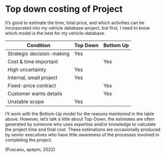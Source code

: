 # Top down costing of Project

&#x20;It’s good to estimate the time, total price, and which activities can be incorporated into my vehicle database-project, but first, I need to know which model is the best for my vehicle-database.

| **Condition**             | **Top Down** | **Bottom Up** |
| ------------------------- | ------------ | ------------- |
| Strategic decision-making | Yes          |               |
| Cost & time important     |              | Yes           |
| High uncertainty          | Yes          |               |
| Internal, small project   | Yes          |               |
| Fixed-price contract      |              | Yes           |
| Customer wants details    |              | Yes           |
| Unstable scope            | Yes          |               |

&#x20;

I’ll work with the Bottom-Up model for the reasons mentioned in the table above. However, let’s talk a little about Top-Down, the estimates are often generated by someone who uses expertise and/or knowledge to calculate the project time and final cost. These estimations are occasionally produced by senior executives who have little awareness of the processes involved in completing the project.

(Puscasu, apepm, 2022)
